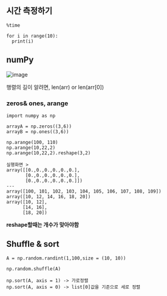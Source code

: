 ## 시간 측정하기

```
%time

for i in range(10):
  print(i)
````

## numPy
![image](https://user-images.githubusercontent.com/69943167/124406705-09cccf80-dd7d-11eb-8abf-eed5b2229302.png)

행렬의 길이 알려면, len(arr) or len(arr[0])

### zeros& ones, arange
```
import numpy as np

arrayA = np.zeros((3,6))
arrayB = np.ones((3,6))

np.arange(100, 110)
np.arange(10,22,2)
np.arange(10,22,2).reshape(3,2)
```

```
실행화면 >
array([[0.,0.,0.,0.,0.,0.],
       [0.,0.,0.,0.,0.,0.],
       [0.,0.,0.,0.,0.,0.]])
---
array([100, 101, 102, 103, 104, 105, 106, 107, 108, 109])
array([10, 12, 14, 16, 18, 20])
array([10, 12],
      [14, 16],
      [18, 20])
```
**reshape할때는 개수가 맞아야함**

## Shuffle & sort
```
A = np.random.randint(1,100,size = (10, 10))

np.random.shuffle(A)

np.sort(A, axis = 1) -> 가로정렬
np.sort(A, axis = 0) -> list[0]값을 기준으로 세로 정렬
```
